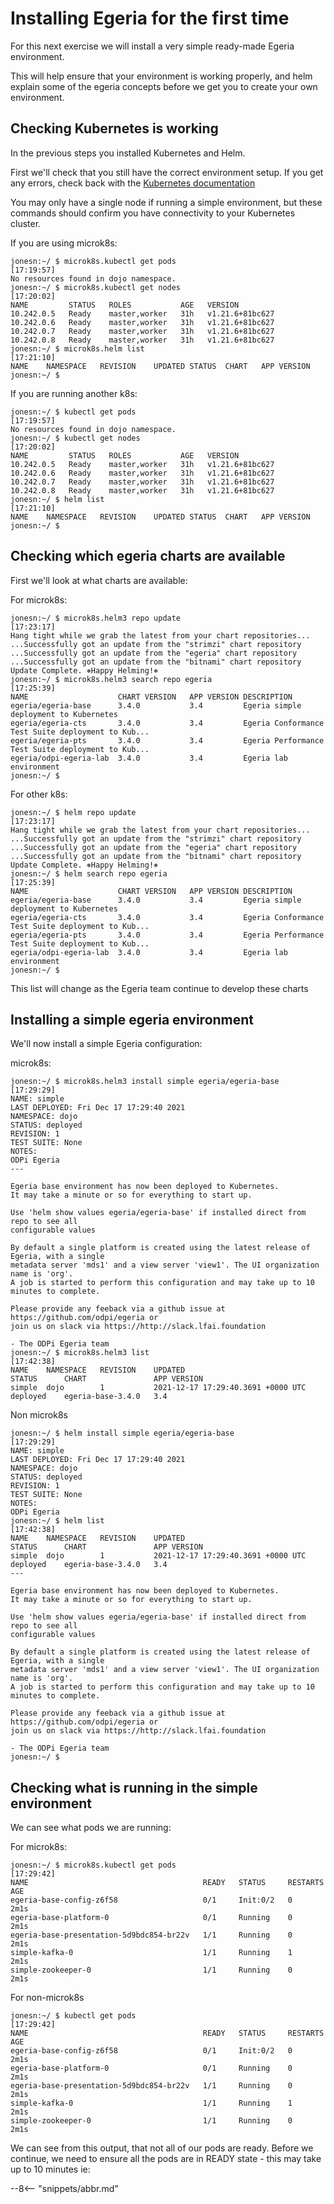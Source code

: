 <!-- SPDX-License-Identifier: CC-BY-4.0 -->
<!-- Copyright Contributors to the ODPi Egeria project 2021. -->

# Installing Egeria for the first time

For this next exercise we will install a very simple ready-made Egeria environment.

This will help ensure that your environment is working properly, and helm explain some of
the egeria concepts before we get you to create your own environment.

## Checking Kubernetes is working

In the previous steps you installed Kubernetes and Helm.

First we'll check that you still have the correct environment setup. If you get any errors, check back with the
[Kubernetes documentation](/egeria-docs/guides/operations/kubernetes/)

You may only have a single node if running a simple environment, but these commands should
confirm you have connectivity to your Kubernetes cluster.

If you are using microk8s:
```
jonesn:~/ $ microk8s.kubectl get pods                                                                                                                                                  [17:19:57]
No resources found in dojo namespace.
jonesn:~/ $ microk8s.kubectl get nodes                                                                                                                                                 [17:20:02]
NAME         STATUS   ROLES           AGE   VERSION
10.242.0.5   Ready    master,worker   31h   v1.21.6+81bc627
10.242.0.6   Ready    master,worker   31h   v1.21.6+81bc627
10.242.0.7   Ready    master,worker   31h   v1.21.6+81bc627
10.242.0.8   Ready    master,worker   31h   v1.21.6+81bc627
jonesn:~/ $ microk8s.helm list                                                                                                                                                         [17:21:10]
NAME	NAMESPACE	REVISION	UPDATED	STATUS	CHART	APP VERSION
jonesn:~/ $
```
If you are running another k8s:
```
jonesn:~/ $ kubectl get pods                                                                                                                                                  [17:19:57]
No resources found in dojo namespace.
jonesn:~/ $ kubectl get nodes                                                                                                                                                 [17:20:02]
NAME         STATUS   ROLES           AGE   VERSION
10.242.0.5   Ready    master,worker   31h   v1.21.6+81bc627
10.242.0.6   Ready    master,worker   31h   v1.21.6+81bc627
10.242.0.7   Ready    master,worker   31h   v1.21.6+81bc627
10.242.0.8   Ready    master,worker   31h   v1.21.6+81bc627
jonesn:~/ $ helm list                                                                                                                                                         [17:21:10]
NAME	NAMESPACE	REVISION	UPDATED	STATUS	CHART	APP VERSION
jonesn:~/ $
```

## Checking which egeria charts are available

First we'll look at what charts are available:

For microk8s:
```
jonesn:~/ $ microk8s.helm3 repo update                                                                                                                                                  [17:23:17]
Hang tight while we grab the latest from your chart repositories...
...Successfully got an update from the "strimzi" chart repository
...Successfully got an update from the "egeria" chart repository
...Successfully got an update from the "bitnami" chart repository
Update Complete. ⎈Happy Helming!⎈
jonesn:~/ $ microk8s.helm3 search repo egeria                                                                                                                                           [17:25:39]
NAME                  	CHART VERSION	APP VERSION	DESCRIPTION
egeria/egeria-base    	3.4.0        	3.4        	Egeria simple deployment to Kubernetes
egeria/egeria-cts     	3.4.0        	3.4        	Egeria Conformance Test Suite deployment to Kub...
egeria/egeria-pts     	3.4.0        	3.4        	Egeria Performance Test Suite deployment to Kub...
egeria/odpi-egeria-lab	3.4.0        	3.4        	Egeria lab environment
jonesn:~/ $
```

For other k8s:
```
jonesn:~/ $ helm repo update                                                                                                                                                  [17:23:17]
Hang tight while we grab the latest from your chart repositories...
...Successfully got an update from the "strimzi" chart repository
...Successfully got an update from the "egeria" chart repository
...Successfully got an update from the "bitnami" chart repository
Update Complete. ⎈Happy Helming!⎈
jonesn:~/ $ helm search repo egeria                                                                                                                                           [17:25:39]
NAME                  	CHART VERSION	APP VERSION	DESCRIPTION
egeria/egeria-base    	3.4.0        	3.4        	Egeria simple deployment to Kubernetes
egeria/egeria-cts     	3.4.0        	3.4        	Egeria Conformance Test Suite deployment to Kub...
egeria/egeria-pts     	3.4.0        	3.4        	Egeria Performance Test Suite deployment to Kub...
egeria/odpi-egeria-lab	3.4.0        	3.4        	Egeria lab environment
jonesn:~/ $
```

This list will change as the Egeria team continue to develop these charts

## Installing a simple egeria environment
We'll now install a simple Egeria configuration:

microk8s:
```
jonesn:~/ $ microk8s.helm3 install simple egeria/egeria-base                                                                                                                            [17:29:29]
NAME: simple
LAST DEPLOYED: Fri Dec 17 17:29:40 2021
NAMESPACE: dojo
STATUS: deployed
REVISION: 1
TEST SUITE: None
NOTES:
ODPi Egeria
---

Egeria base environment has now been deployed to Kubernetes.
It may take a minute or so for everything to start up.

Use 'helm show values egeria/egeria-base' if installed direct from repo to see all
configurable values

By default a single platform is created using the latest release of Egeria, with a single
metadata server 'mds1' and a view server 'view1'. The UI organization name is 'org'.
A job is started to perform this configuration and may take up to 10 minutes to complete.

Please provide any feeback via a github issue at https://github.com/odpi/egeria or
join us on slack via https://http://slack.lfai.foundation

- The ODPi Egeria team
jonesn:~/ $ microk8s.helm3 list                                                                                                                                                         [17:42:38]
NAME  	NAMESPACE	REVISION	UPDATED                           	STATUS  	CHART            	APP VERSION
simple	dojo     	1       	2021-12-17 17:29:40.3691 +0000 UTC	deployed	egeria-base-3.4.0	3.4
```

Non microk8s
```
jonesn:~/ $ helm install simple egeria/egeria-base                                                                                                                            [17:29:29]
NAME: simple
LAST DEPLOYED: Fri Dec 17 17:29:40 2021
NAMESPACE: dojo
STATUS: deployed
REVISION: 1
TEST SUITE: None
NOTES:
ODPi Egeria
jonesn:~/ $ helm list                                                                                                                                                         [17:42:38]
NAME  	NAMESPACE	REVISION	UPDATED                           	STATUS  	CHART            	APP VERSION
simple	dojo     	1       	2021-12-17 17:29:40.3691 +0000 UTC	deployed	egeria-base-3.4.0	3.4
---

Egeria base environment has now been deployed to Kubernetes.
It may take a minute or so for everything to start up.

Use 'helm show values egeria/egeria-base' if installed direct from repo to see all
configurable values

By default a single platform is created using the latest release of Egeria, with a single
metadata server 'mds1' and a view server 'view1'. The UI organization name is 'org'.
A job is started to perform this configuration and may take up to 10 minutes to complete.

Please provide any feeback via a github issue at https://github.com/odpi/egeria or
join us on slack via https://http://slack.lfai.foundation

- The ODPi Egeria team
jonesn:~/ $
```
## Checking what is running in the simple environment
We can see what pods we are running:

For microk8s:
```
jonesn:~/ $ microk8s.kubectl get pods                                                                                                                                                  [17:29:42]
NAME                                       READY   STATUS     RESTARTS   AGE
egeria-base-config-z6f58                   0/1     Init:0/2   0          2m1s
egeria-base-platform-0                     0/1     Running    0          2m1s
egeria-base-presentation-5d9bdc854-br22v   1/1     Running    0          2m1s
simple-kafka-0                             1/1     Running    1          2m1s
simple-zookeeper-0                         1/1     Running    0          2m1s
```
For non-microk8s
```
jonesn:~/ $ kubectl get pods                                                                                                                                                  [17:29:42]
NAME                                       READY   STATUS     RESTARTS   AGE
egeria-base-config-z6f58                   0/1     Init:0/2   0          2m1s
egeria-base-platform-0                     0/1     Running    0          2m1s
egeria-base-presentation-5d9bdc854-br22v   1/1     Running    0          2m1s
simple-kafka-0                             1/1     Running    1          2m1s
simple-zookeeper-0                         1/1     Running    0          2m1s
```

We can see from this output, that not all of our pods are ready. Before we continue, we need to ensure 
all the pods are in READY state - this may take up to 10 minutes ie:


--8<-- "snippets/abbr.md"
